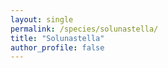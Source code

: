 ```yaml
---
layout: single
permalink: /species/solunastella/
title: "Solunastella"
author_profile: false
---
```

